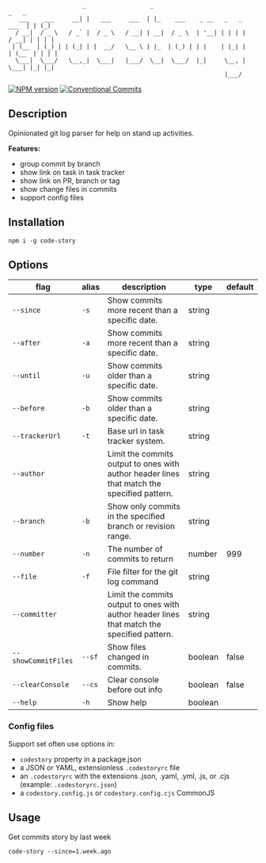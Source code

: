 ```
                     _                  _                                     _   _
   ___    ___     __| |   ___     ___  | |_    ___    _ __   _   _      ___  | | (_)
  / __|  / _ \   / _` |  / _ \   / __| | __|  / _ \  | '__| | | | |    / __| | | | |
 | (__  | (_) | | (_| | |  __/   \__ \ | |_  | (_) | | |    | |_| |   | (__  | | | |
  \___|  \___/   \__,_|  \___|   |___/  \__|  \___/  |_|     \__, |    \___| |_| |_|
                                                             |___/
```

[![NPM version][npm-image]][npm-url]
[![Conventional Commits][conventional-commits-image]][conventional-commits-url]

## Description 
Opinionated git log parser for help on stand up activities.

**Features:**
 - group commit by branch
 - show link on task in task tracker
 - show link on PR, branch or tag
 - show change files in commits
 - support config files

## Installation

```shell
npm i -g code-story
```

## Options
| flag                | alias  | description                                                                                 | type      | default          |
|---------------------|--------|---------------------------------------------------------------------------------------------|-----------|------------------|
| `--since`           | `-s`   | Show commits more recent than a specific date.                                              | string  |                  |
| `--after`           | `-a`   | Show commits more recent than a specific date.                                              | string  |                  |
| `--until`           | `-u`   | Show commits older than a specific date.                                                    | string  |                  |
| `--before`          | `-b`   | Show commits older than a specific date.                                                    | string  |                  |
| `--trackerUrl`      | `-t`   | Base url in task tracker system.                                                            | string  |                  |
| `--author`          |        | Limit the commits output to ones with author header lines that match the specified pattern. | string  |                  |
| `--branch`          | `-b`   | Show only commits in the specified branch or revision range.                                | string  |                  |
| `--number`          | `-n`   | The number of commits to return                                                             | number  |  999   |
| `--file`            | `-f`   | File filter for the git log command                                                         | string  |                  |
| `--committer`       |        | Limit the commits output to ones with author header lines that match the specified pattern. | string  |                  |
| `--showCommitFiles` | `--sf` | Show files changed in commits.                                                              | boolean |  false |
| `--clearConsole`    | `--cs` | Clear console before out info                                                               | boolean |  false |
| `--help`            | `-h`   | Show help                                                                                   | boolean |                  |
 
### Config files

Support set often use options in:
- `codestory` property in a package.json
- a JSON or YAML, extensionless `.codestoryrc` file
- an `.codestoryrc` with the extensions .json, .yaml, .yml, .js, or .cjs (example: `.codestoryrc.json`)
- a `codestory.config.js` or `codestory.config.cjs` CommonJS 

## Usage
Get commits story by last week

```shell
code-story --since=1.week.ago
```

[npm-url]: https://www.npmjs.com/package/code-story
[npm-image]: https://img.shields.io/npm/v/code-story.svg
[conventional-commits-image]: https://img.shields.io/badge/Conventional%20Commits-1.0.0-yellow.svg
[conventional-commits-url]: https://conventionalcommits.org/

